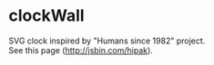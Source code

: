 clockWall
=========

SVG clock inspired by "Humans since 1982" project.<br />
See this page (http://jsbin.com/hipak).
